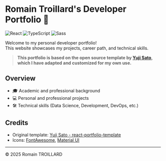 # Romain Troillard's Developer Portfolio 🚀

![React](https://img.shields.io/badge/React-20232A?style=for-the-badge&logo=react&logoColor=61DAFB) ![TypeScript](https://img.shields.io/badge/typescript-%23007ACC.svg?style=for-the-badge&logo=typescript&logoColor=white) ![Sass](https://img.shields.io/badge/Sass-CC6699?style=for-the-badge&logo=sass&logoColor=white)

Welcome to my personal developer portfolio!  
This website showcases my projects, career path, and technical skills.

> **This portfolio is based on the open source template by [Yuji Sato](https://github.com/yujisatojr/react-portfolio-template), which I have adapted and customized for my own use.**


## Overview

- 🎓 Academic and professional background
- 💻 Personal and professional projects
- 🛠️ Technical skills (Data Science, Development, DevOps, etc.)

## Credits

- Original template: [Yuji Sato - react-portfolio-template](https://github.com/yujisatojr/react-portfolio-template)
- Icons: [FontAwesome](https://fontawesome.com/), [Material UI](https://mui.com/)

---

© 2025 Romain TROILLARD